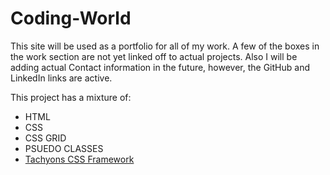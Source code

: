 # Coding-World

This site will be used as a portfolio for all of my work. A few of the boxes in the work section are not yet linked off to actual projects. Also I will be adding actual Contact information in the future, however, the GitHub and LinkedIn links are active.

This project has a mixture of:
* HTML
* CSS
* CSS GRID
* PSUEDO CLASSES
* <a href="https://tachyons.io" target="_blank">Tachyons CSS Framework</a>


